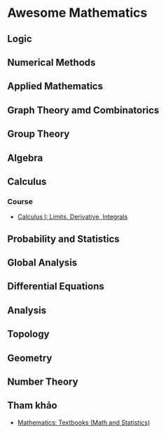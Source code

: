 # Awesome Mathematics

## Logic

## Numerical Methods

## Applied Mathematics

## Graph Theory amd Combinatorics

## Group Theory

## Algebra

## Calculus
### Course
* [Calculus I: Limits, Derivative, Integrals](https://www.youtube.com/playlist?list=PLHXZ9OQGMqxfT9RMcReZ4WcoVILP4k6-m)


## Probability and Statistics

## Global Analysis

## Differential Equations

## Analysis

## Topology

## Geometry

## Number Theory

## Tham khảo
* [Mathematics: Textbooks (Math and Statistics)](https://libguides.mit.edu/c.php?g=176079&p=1159723)
